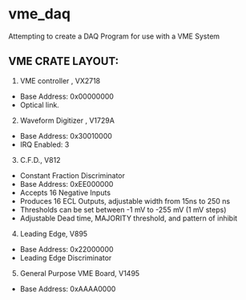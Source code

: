 vme_daq
=======

Attempting to create a DAQ Program for use with a VME System



VME CRATE LAYOUT:
-----------------

 1. VME controller , VX2718 
   * Base Address: 0x00000000
   * Optical link.

 2. Waveform Digitizer , V1729A
   * Base Address: 0x30010000
   * IRQ Enabled: 3

 3. C.F.D., V812
   * Constant Fraction Discriminator 
   * Base Address: 0xEE000000
   * Accepts 16 Negative Inputs 
   * Produces 16 ECL Outputs, adjustable width from 15ns to 250 ns
   * Thresholds can be set between -1 mV to -255 mV (1 mV steps) 
   * Adjustable Dead time, MAJORITY threshold, and pattern of inhibit 

 4. Leading Edge, V895 
   * Base Address: 0x22000000
   * Leading Edge Discriminator 
  
 5. General Purpose VME Board, V1495
   * Base Address: 0xAAAA0000
    
